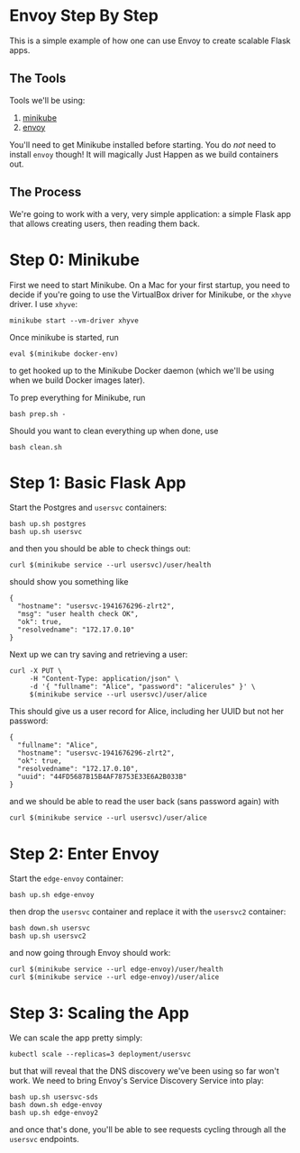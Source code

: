 Envoy Step By Step
==================

This is a simple example of how one can use Envoy to create scalable Flask apps.

The Tools
---------

Tools we'll be using:

1. [minikube](https://github.com/kubernetes/minikube)
2. [envoy](https://lyft.github.io/envoy/)

You'll need to get Minikube installed before starting. You do _not_ need to install `envoy` though! It will magically Just Happen as we build containers out.

The Process
-----------

We're going to work with a very, very simple application: a simple Flask app that allows creating users, then reading them back.

Step 0: Minikube
================

First we need to start Minikube. On a Mac for your first startup, you need to decide if you're going to use the VirtualBox driver for Minikube, or the `xhyve` driver. I use `xhyve`:

```minikube start --vm-driver xhyve```

Once minikube is started, run

```eval $(minikube docker-env)```

to get hooked up to the Minikube Docker daemon (which we'll be using when we build Docker images later).

To prep everything for Minikube, run

```
bash prep.sh -
```

Should you want to clean everything up when done, use

```
bash clean.sh
```

Step 1: Basic Flask App
=======================

Start the Postgres and `usersvc` containers:

```
bash up.sh postgres
bash up.sh usersvc
```

and then you should be able to check things out:

```
curl $(minikube service --url usersvc)/user/health
```

should show you something like

```
{
  "hostname": "usersvc-1941676296-zlrt2",
  "msg": "user health check OK",
  "ok": true,
  "resolvedname": "172.17.0.10"
}
```

Next up we can try saving and retrieving a user:

```
curl -X PUT \
     -H "Content-Type: application/json" \
     -d '{ "fullname": "Alice", "password": "alicerules" }' \
     $(minikube service --url usersvc)/user/alice
```

This should give us a user record for Alice, including her UUID but not her password:

```
{
  "fullname": "Alice",
  "hostname": "usersvc-1941676296-zlrt2",
  "ok": true,
  "resolvedname": "172.17.0.10",
  "uuid": "44FD5687B15B4AF78753E33E6A2B033B"
}
```

and we should be able to read the user back (sans password again) with

```
curl $(minikube service --url usersvc)/user/alice
```

Step 2: Enter Envoy
===================

Start the `edge-envoy` container:

```
bash up.sh edge-envoy
```

then drop the `usersvc` container and replace it with the `usersvc2` container:

```
bash down.sh usersvc
bash up.sh usersvc2
```

and now going through Envoy should work:

```
curl $(minikube service --url edge-envoy)/user/health
curl $(minikube service --url edge-envoy)/user/alice
```

Step 3: Scaling the App
=======================

We can scale the app pretty simply:

```
kubectl scale --replicas=3 deployment/usersvc
```

but that will reveal that the DNS discovery we've been using so far won't work. We need to bring Envoy's Service Discovery Service into play:

```
bash up.sh usersvc-sds
bash down.sh edge-envoy
bash up.sh edge-envoy2
```

and once that's done, you'll be able to see requests cycling through all the `usersvc` endpoints.

